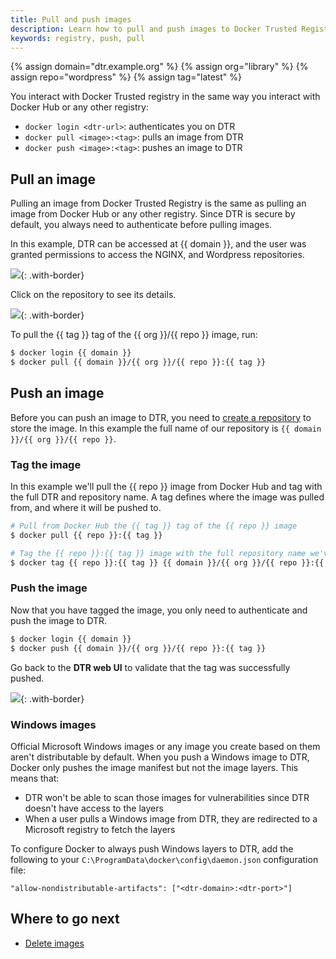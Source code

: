 ```yaml
---
title: Pull and push images
description: Learn how to pull and push images to Docker Trusted Registry.
keywords: registry, push, pull
---
```

{% assign domain="dtr.example.org" %} {% assign org="library" %} {% assign repo="wordpress" %} {% assign tag="latest" %}

You interact with Docker Trusted registry in the same way you interact with Docker Hub or any other registry:

* `docker login <dtr-url>`: authenticates you on DTR
* `docker pull <image>:<tag>`: pulls an image from DTR
* `docker push <image>:<tag>`: pushes an image to DTR

## Pull an image

Pulling an image from Docker Trusted Registry is the same as pulling an image from Docker Hub or any other registry. Since DTR is secure by default, you always need to authenticate before pulling images.

In this example, DTR can be accessed at {{ domain }}, and the user was granted permissions to access the NGINX, and Wordpress repositories.

![](../../images/pull-push-images-1.png){: .with-border}

Click on the repository to see its details.

![](../../images/pull-push-images-2.png){: .with-border}

To pull the {{ tag }} tag of the {{ org }}/{{ repo }} image, run:

```bash
$ docker login {{ domain }}
$ docker pull {{ domain }}/{{ org }}/{{ repo }}:{{ tag }}
```

## Push an image

Before you can push an image to DTR, you need to [create a repository](index.md) to store the image. In this example the full name of our repository is `{{ domain }}/{{ org }}/{{ repo }}`.

### Tag the image

In this example we'll pull the {{ repo }} image from Docker Hub and tag with the full DTR and repository name. A tag defines where the image was pulled from, and where it will be pushed to.

```bash
# Pull from Docker Hub the {{ tag }} tag of the {{ repo }} image
$ docker pull {{ repo }}:{{ tag }}

# Tag the {{ repo }}:{{ tag }} image with the full repository name we've created in DTR
$ docker tag {{ repo }}:{{ tag }} {{ domain }}/{{ org }}/{{ repo }}:{{ tag }}
```

### Push the image

Now that you have tagged the image, you only need to authenticate and push the image to DTR.

```bash
$ docker login {{ domain }}
$ docker push {{ domain }}/{{ org }}/{{ repo }}:{{ tag }}
```

Go back to the **DTR web UI** to validate that the tag was successfully pushed.

![](../../images/pull-push-images-3.png){: .with-border}

### Windows images

Official Microsoft Windows images or any image you create based on them aren't distributable by default. When you push a Windows image to DTR, Docker only pushes the image manifest but not the image layers. This means that:

* DTR won't be able to scan those images for vulnerabilities since DTR doesn't have access to the layers
* When a user pulls a Windows image from DTR, they are redirected to a Microsoft registry to fetch the layers

To configure Docker to always push Windows layers to DTR, add the following to your `C:\ProgramData\docker\config\daemon.json` configuration file:

    "allow-nondistributable-artifacts": ["<dtr-domain>:<dtr-port>"]
    

## Where to go next

* [Delete images](delete-images.md)